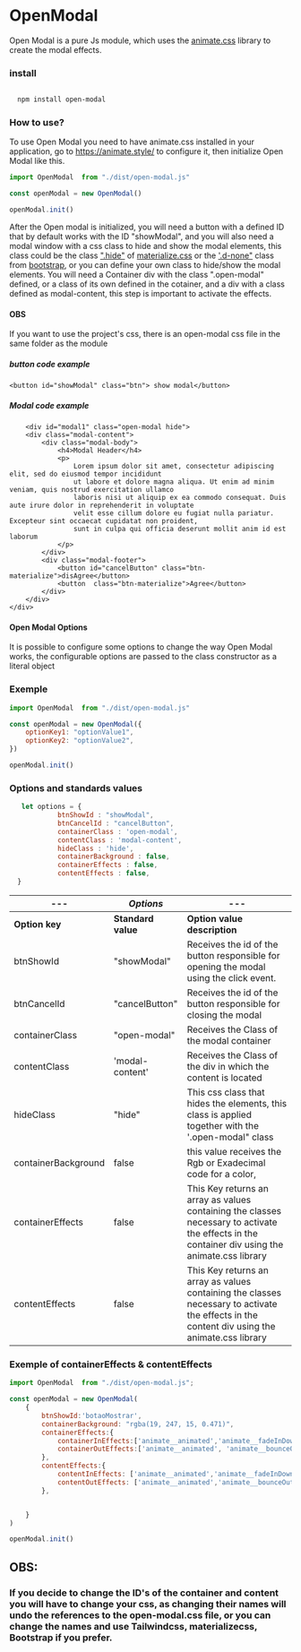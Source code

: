 
# OpenModal
Open Modal is a pure Js module, which uses the [animate.css](https://animate.style/) library to create the modal effects.

### install 

```bash

  npm install open-modal

```
### How to use?

To use Open Modal you need to have animate.css installed in your application, go to https://animate.style/ to configure it, then initialize Open Modal like this.

```js
import OpenModal  from "./dist/open-modal.js"

const openModal = new OpenModal()

openModal.init()
``` 

After the Open modal is initialized, you will need a button with a defined ID that by default works with the ID "showModal", and you will also need a modal window with a css class to hide and show the modal elements, this class could be the class [".hide"](https://materializecss.com/helpers.html#hiding) of [materialize.css](https://materializecss.com/helpers.html#hiding)
or the ['.d-none"](https://getbootstrap.com/docs/5.3/utilities/display/#hiding-elements) class from [bootstrap](https://getbootstrap.com/docs/5.3/utilities/display/#hiding-elements), or you can define your own class to hide/show the modal elements.
You will need a Container div with the class ".open-modal" defined, or a class of its own defined in the cotainer, and a div with a class defined as modal-content, this step is important to activate the effects.

#### OBS
If you want to use the project's css, there is an open-modal css file in the same folder as the module


##### button code example
```xhtml
<button id="showModal" class="btn"> show modal</button>
```
##### Modal code example
```xhtml
    <div id="modal1" class="open-modal hide">
    <div class="modal-content">
        <div class="modal-body">
            <h4>Modal Header</h4>
            <p>
                Lorem ipsum dolor sit amet, consectetur adipiscing elit, sed do eiusmod tempor incididunt
                ut labore et dolore magna aliqua. Ut enim ad minim veniam, quis nostrud exercitation ullamco
                laboris nisi ut aliquip ex ea commodo consequat. Duis aute irure dolor in reprehenderit in voluptate
                velit esse cillum dolore eu fugiat nulla pariatur. Excepteur sint occaecat cupidatat non proident,
                sunt in culpa qui officia deserunt mollit anim id est laborum
            </p>
        </div>
        <div class="modal-footer">
            <button id="cancelButton" class="btn-materialize">disAgree</button>
            <button  class="btn-materialize">Agree</button>
        </div>
    </div>
</div>

```
#### Open Modal Options

It is possible to configure some options to change the way Open Modal works, the configurable options are passed to the class constructor 
as a literal object

### Exemple
```js
import OpenModal  from "./dist/open-modal.js"

const openModal = new OpenModal({
    optionKey1: "optionValue1",
    optionKey2: "optionValue2",
})

openModal.init()


```
 ### Options and standards values
```js
   let options = {
            btnShowId : "showModal",            
            btnCancelId : "cancelButton",
            containerClass : 'open-modal',
            contentClass : 'modal-content',
            hideClass : 'hide',
            containerBackground : false,
            containerEffects : false,
            contentEffects : false,
  }
```

| ---                 | **_Options_**      | ---                                                                                                                                             |
|---------------------|--------------------|-------------------------------------------------------------------------------------------------------------------------------------------------|
| **Option key**      | **Standard value** | **Option value description**                                                                                                                    | 
| btnShowId           | "showModal"        | Receives the id of the button responsible for opening the modal using the click event.                                                          |
| btnCancelId         | "cancelButton"     | Receives the id of the button responsible for closing the modal                                                                                 |
| containerClass      | "open-modal"       | Receives the Class of the modal container                                                                                                       |
| contentClass        | 'modal-content'    | Receives the Class of the div in which the content is located                                                                                   |
| hideClass           | "hide"             | This css class that hides the elements, this class is applied together with the '.open-modal" class                                             |
| containerBackground | false              | this value receives the Rgb or Exadecimal code for a color,                                                                                     |
| containerEffects    | false              | This Key returns an array as values containing the classes necessary to activate the effects in the container div using the animate.css library |
| contentEffects      | false              | This Key returns an array as values containing the classes necessary to activate the effects in the content div using the animate.css library   |

### Exemple of containerEffects & contentEffects

```js
import OpenModal  from "./dist/open-modal.js";

const openModal = new OpenModal(
    {
        btnShowId:'botaoMostrar',
        containerBackground: "rgba(19, 247, 15, 0.471)",
        containerEffects:{
            containerInEffects:['animate__animated','animate__fadeInDown'],
            containerOutEffects:['animate__animated', 'animate__bounceOutUp']
        },
        contentEffects:{
            contentInEffects: ['animate__animated','animate__fadeInDown'],
            contentOutEffects: ['animate__animated','animate__bounceOutUp'],
        },


    }
)

openModal.init()

```

## OBS:

### If you decide to change the ID's of the container and content you will have to change your css, as changing their names will undo the references to the open-modal.css file, or you can change the names and use Tailwindcss, materializecss, Bootstrap if you prefer.